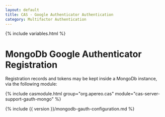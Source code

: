 ```yaml
---
layout: default
title: CAS - Google Authenticator Authentication
category: Multifactor Authentication
---
```


{% include variables.html %}

# MongoDb Google Authenticator Registration

Registration records and tokens may be kept inside a MongoDb instance, via the following module:

{% include casmodule.html group="org.apereo.cas" module="cas-server-support-gauth-mongo" %}

{% include {{ version }}/mongodb-gauth-configuration.md %}
